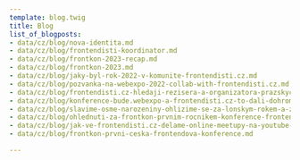```yaml
---
template: blog.twig
title: Blog
list_of_blogposts:
- data/cz/blog/nova-identita.md
- data/cz/blog/frontendisti-koordinator.md
- data/cz/blog/frontkon-2023-recap.md
- data/cz/blog/frontkon-2023.md
- data/cz/blog/jaky-byl-rok-2022-v-komunite-frontendisti.cz.md
- data/cz/blog/pozvanka-na-webexpo-2022-collab-with-frontendisti.cz.md
- data/cz/blog/frontendisti.cz-hledaji-rezisera-a-organizatora-prazskych-meetupu.md
- data/cz/blog/konference-bude.webexpo-a-frontendisti.cz-to-dali-dohromady.md
- data/cz/blog/slavime-osme-narozeniny-ohlizime-se-za-lonskym-rokem-a-zaciname-s-blogem.md
- data/cz/blog/ohlednuti-za-frontkon-prvnim-rocnikem-konference-frontendisti.cz.md
- data/cz/blog/jak-ve-frontendisti.cz-delame-online-meetupy-na-youtube-hardware-software-a-zkusenosti.md
- data/cz/blog/frontkon-prvni-ceska-frontendova-konference.md

---
```

